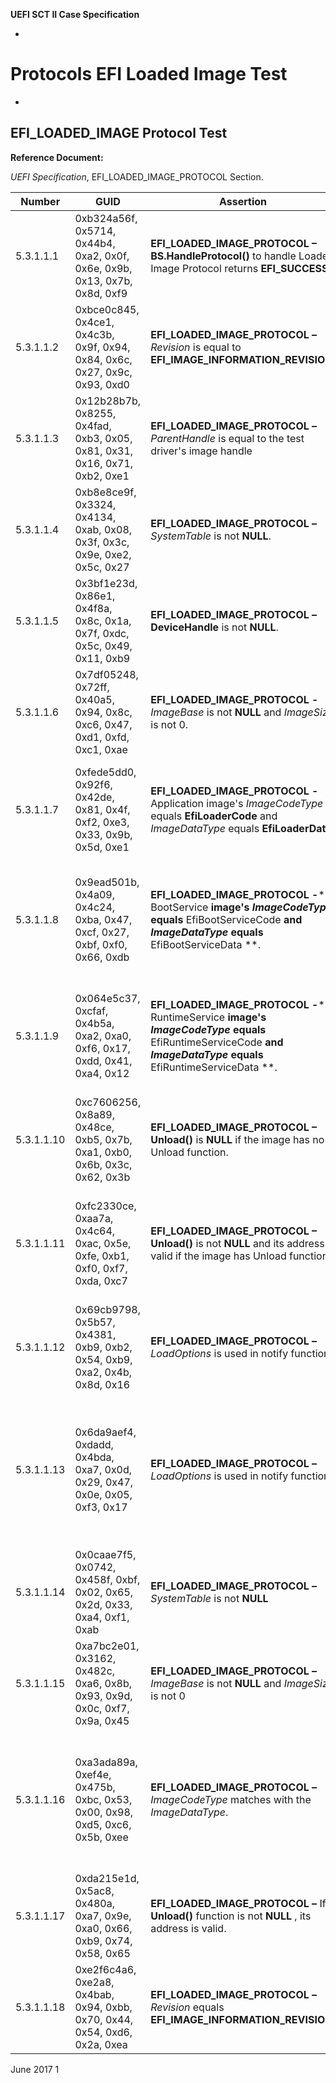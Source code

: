**UEFI SCT II Case Specification**

-
# Protocols EFI Loaded Image Test

-
## EFI\_LOADED\_IMAGE Protocol Test

**Reference Document:**

_UEFI Specification_, EFI\_LOADED\_IMAGE\_PROTOCOL Section.

| **Number** | **GUID** | **Assertion** | **Test Description** |
| --- | --- | --- | --- |
| 5.3.1.1.1 | 0xb324a56f, 0x5714, 0x44b4, 0xa2, 0x0f, 0x6e, 0x9b, 0x13, 0x7b, 0x8d, 0xf9 | **EFI\_LOADED\_IMAGE\_PROTOCOL – BS.HandleProtocol()** to handle Loaded Image Protocol returns **EFI\_SUCCESS**. | 1. Call **BS.LoadImage()** to get image handle by filename.2. Call **BS.HandleProtocol()** to handle Loaded Image Protocol on each image handle. The return code should be **EFI\_SUCCESS**. |
| 5.3.1.1.2 | 0xbce0c845, 0x4ce1, 0x4c3b, 0x9f, 0x94, 0x84, 0x6c, 0x27, 0x9c, 0x93, 0xd0 | **EFI\_LOADED\_IMAGE\_PROTOCOL –** _Revision_ is equal to **EFI\_IMAGE\_INFORMATION\_REVISION** | 1. Call **BS.LoadImage()** to get image handle by filename.2. Call **BS.HandleProtocol()** to handle Loaded Image Protocol on each image handle.3. _Revision_ on each image handle should equal **EFI\_IMAGE\_INFORMATION\_REVISION**. |
| 5.3.1.1.3 | 0x12b28b7b, 0x8255, 0x4fad, 0xb3, 0x05, 0x81, 0x31, 0x16, 0x71, 0xb2, 0xe1 | **EFI\_LOADED\_IMAGE\_PROTOCOL –** _ParentHandle_ is equal to the test driver&#39;s image handle | 1. Call **BS.LoadImage()** to get image handle by filename.2. Call **BS.HandleProtocol()** to handle Loaded Image Protocol on each image handle.3. _ParentHandle_ should be equal to the test driver&#39;s image handle. |
| 5.3.1.1.4 | 0xb8e8ce9f, 0x3324, 0x4134, 0xab, 0x08, 0x3f, 0x3c, 0x9e, 0xe2, 0x5c, 0x27 | **EFI\_LOADED\_IMAGE\_PROTOCOL –** _SystemTable_ is not **NULL**. | 1. Call **BS.LoadImage()** to get image handle by filename.2. Call **BS.HandleProtocol()** to handle Loaded Image Protocol on each image handle.3. _SystemTable_ should not be **NULL**. |
| 5.3.1.1.5 | 0x3bf1e23d, 0x86e1, 0x4f8a, 0x8c, 0x1a, 0x7f, 0xdc, 0x5c, 0x49, 0x11, 0xb9 | **EFI\_LOADED\_IMAGE\_PROTOCOL –**  **DeviceHandle** is not **NULL**. | 1. Call **BS.LoadImage()** to get image handle by filename.2. Call **BS.HandleProtocol()** to handle Loaded Image Protocol on each image handle.3. **DeviceHandle** should not be **NULL**. |
| 5.3.1.1.6 | 0x7df05248, 0x72ff, 0x40a5, 0x94, 0x8c, 0xc6, 0x47, 0xd1, 0xfd, 0xc1, 0xae | **EFI\_LOADED\_IMAGE\_PROTOCOL -** _ImageBase_ is not **NULL** and _ImageSize_ is not 0. | 1. Call **BS.LoadImage()** to get image handle by filename.2. Call **BS.HandleProtocol()** to handle Loaded Image Protocol on each image handle.3. _ImageBase_ is not **NULL** and _ImageSize_ is not 0. |
| 5.3.1.1.7 | 0xfede5dd0, 0x92f6, 0x42de, 0x81, 0x4f, 0xf2, 0xe3, 0x33, 0x9b, 0x5d, 0xe1 | **EFI\_LOADED\_IMAGE\_PROTOCOL -** Application image&#39;s _ImageCodeType_ equals **EfiLoaderCode** and _ImageDataType_ equals **EfiLoaderData**. | 1. Call **BS.LoadImage()** to get image handle by filename.2. Call **BS.HandleProtocol()** to handle Loaded Image Protocol on each image handle.3. Application image&#39;s _ImageCodeType_ should be **EfiLoaderCode** and _ImageDataType_ should be **EfiLoaderData**. |
| 5.3.1.1.8 | 0x9ead501b, 0x4a09, 0x4c24, 0xba, 0x47, 0xcf, 0x27, 0xbf, 0xf0, 0x66, 0xdb | **EFI\_LOADED\_IMAGE\_PROTOCOL -**** BootService **image&#39;s _ImageCodeType_ equals** EfiBootServiceCode **and _ImageDataType_ equals** EfiBootServiceData **. | 1. Call** BS.LoadImage() **to get image handle by filename.2. Call** BS.HandleProtocol() **to handle Loaded Image Protocol on each image handle.3.** BootService **image&#39;s _ImageCodeType_ equals** EfiBootServiceCode **and _ImageDataType_ equals** EfiBootServiceData**. |
| 5.3.1.1.9 | 0x064e5c37, 0xcfaf, 0x4b5a, 0xa2, 0xa0, 0xf6, 0x17, 0xdd, 0x41, 0xa4, 0x12 | **EFI\_LOADED\_IMAGE\_PROTOCOL -**** RuntimeService **image&#39;s _ImageCodeType_ equals** EfiRuntimeServiceCode **and _ImageDataType_ equals** EfiRuntimeServiceData **. | 1. Call** BS.LoadImage() **to get image handle by filename.2. Call** BS.HandleProtocol() **to handle Loaded Image Protocol on each image handle.3.** RuntimeService **image&#39;s _ImageCodeType_ equals** EfiRuntimeServiceCode **and _ImageDataType_ equals** EfiRuntimeServiceData**. |
| 5.3.1.1.10 | 0xc7606256, 0x8a89, 0x48ce, 0xb5, 0x7b, 0xa1, 0xb0, 0x6b, 0x3c, 0x62, 0x3b | **EFI\_LOADED\_IMAGE\_PROTOCOL – Unload()** is **NULL** if the image has no Unload function. | 1. Call **BS.LoadImage()** to get image handle by filename.2. Call **BS.HandleProtocol()** to handle Loaded Image Protocol on each image handle.3. Check on Application Images which have no unload function. Unload field should be **NULL**. |
| 5.3.1.1.11 | 0xfc2330ce, 0xaa7a, 0x4c64, 0xac, 0x5e, 0xfe, 0xb1, 0xf0, 0xf7, 0xda, 0xc7 | **EFI\_LOADED\_IMAGE\_PROTOCOL – Unload()** is not **NULL** and its address is valid if the image has Unload function. | 1. Call **BS.LoadImage()** to get image handle by filename.2. Call **BS.HandleProtocol()** to handle Loaded Image Protocol on each image handle.3. Check on Application Images which have Unload function. Unload field should be valid and its entry address should be within the range of [_ImageBase_, _ImageBase_+_ImageSize_] |
| 5.3.1.1.12 | 0x69cb9798, 0x5b57, 0x4381, 0xb9, 0xb2, 0x54, 0xb9, 0xa2, 0x4b, 0x8d, 0x16 | **EFI\_LOADED\_IMAGE\_PROTOCOL –** _LoadOptions_ is used in notify function. | 1. Call **BS.LoadImage()** to get image handle by filename with specified _LoadOptions_.2. Call **BS.HandleProtocol()** to handle Loaded Image Protocol on each image handle.3. Call **BS.StartImage()**. _LoadOptions_ should be used. |
| 5.3.1.1.13 | 0x6da9aef4, 0xdadd, 0x4bda, 0xa7, 0x0d, 0x29, 0x47, 0x0e, 0x05, 0xf3, 0x17 | **EFI\_LOADED\_IMAGE\_PROTOCOL –** _LoadOptions_ is used in notify function. | 1. Call **BS.LoadImage()** to get image handle by filename with specified _LoadOptions_.2. Call **BS.HandleProtocol()** to handle Loaded Image Protocol on each image handle.3. Call **BS.StartImage()**. _LoadOptions_ should be used.4. Unload Image.5. Change _LoadOptions_ and call **BS.**** LoadImage() **again.6. Call** BS.HandleProtocol() **and** BS.StartImage()**. Updated _LoadOptions_ value should be used. |
| 5.3.1.1.14 | 0x0caae7f5, 0x0742, 0x458f, 0xbf, 0x02, 0x65, 0x2d, 0x33, 0xa4, 0xf1, 0xab | **EFI\_LOADED\_IMAGE\_PROTOCOL –** _SystemTable_ is not **NULL** | 1. Check on all images in system. _SystemTable_ should not be **NULL**. |
| 5.3.1.1.15 | 0xa7bc2e01, 0x3162, 0x482c, 0xa6, 0x8b, 0x93, 0x9d, 0x0c, 0xf7, 0x9a, 0x45 | **EFI\_LOADED\_IMAGE\_PROTOCOL –** _ImageBase_ is not **NULL** and _ImageSize_ is not 0 | 1. Check on all images in system. _ImageBase_ is not **NULL** and _ImageSize_ is not 0. |
| 5.3.1.1.16 | 0xa3ada89a, 0xef4e, 0x475b, 0xbc, 0x53, 0x00, 0x98, 0xd5, 0xc6, 0x5b, 0xee | **EFI\_LOADED\_IMAGE\_PROTOCOL –** _ImageCodeType_ matches with the _ImageDataType_. | 1. Check on all images in system.If _ImageCodeType_ is **EfiLoaderCode** , _ImageDataType_ should be **EfiLoaderData** ;If _ImageCodeType_ is **EfiBootServicesCode** , _ImageDataType_ should be **EfiBootServicesData** ;If _ImageCodeType_ is **EfiRuntimeServicesCode** , _ImageDataType_ should be **EfiRuntimeServicesData** ; |
| 5.3.1.1.17 | 0xda215e1d, 0x5ac8, 0x480a, 0xa7, 0x9e, 0xa0, 0x66, 0xb9, 0x74, 0x58, 0x65 | **EFI\_LOADED\_IMAGE\_PROTOCOL –** If **Unload()** function is not **NULL** , its address is valid. | 1. Check on all images in system. If **Unload()** function is not **NULL** , its address should be within the range of [_ImageBase_, _ImageBase_+_ImageSize_] |
| 5.3.1.1.18 | 0xe2f6c4a6, 0xe2a8, 0x4bab, 0x94, 0xbb, 0x70, 0x44, 0x54, 0xd6, 0x2a, 0xea | **EFI\_LOADED\_IMAGE\_PROTOCOL –** _Revision_ equals **EFI\_IMAGE\_INFORMATION\_REVISION**. | 1. Check _Revision_ on all file images. _Revision_ should be equal to **EFI\_IMAGE\_INFORMATION\_REVISION** |

June 2017 1